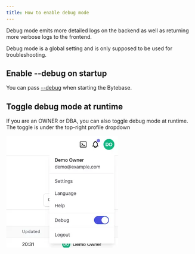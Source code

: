 ```yaml
---
title: How to enable debug mode
---
```


Debug mode emits more detailed logs on the backend as well as returning more verbose logs to the frontend.

<hint-block type="warn">

Debug mode is a global setting and is only supposed to be used for troubleshooting.

</hint-block>

## Enable --debug on startup

You can pass [--debug](/docs/reference/command-line#--debug) when starting the Bytebase.

## Toggle debug mode at runtime

If you are an OWNER or DBA, you can also toggle debug mode at runtime. The toggle is under the top-right profile dropdown

![_](/static/docs/troubleshoot-debug-mode.webp)
